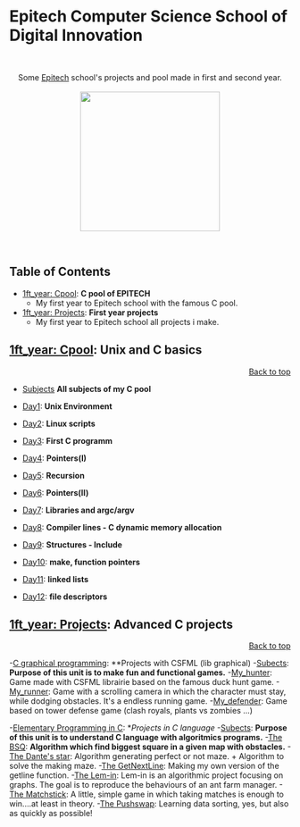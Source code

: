 # Epitech Computer Science School of Digital Innovation
<br/>
<p align="center">
Some <a href="http://www.epitech.eu">Epitech</a> school's projects and pool made in first and second year.
<br/><br/>
<img src="https://upload.wikimedia.org/wikipedia/commons/thumb/2/2d/Epitech.png/1598px-Epitech.png" width="250">
</p>
<br/>

<a name="top"></a>

## Table of Contents 
- [1ft_year: Cpool](#1ft_yearCpool): **C pool of EPITECH**
    - My first year to Epitech school with the famous C pool.
- [1ft_year: Projects](#1ft_yearProjects): **First year projects**
    - My first year to Epitech school all projects i make.
 
<a name="1ft_yearCpool"></a>

## [1ft_year: Cpool](./1ft_year/Cpool_2018): **Unix and C basics**
<p align="right"><a href="#top">Back to top</a></p>

- [Subjects](./1ft_year/Cpool_2018/Subjects) **All subjects of my C pool**

- [Day1](./1ft_year/Cpool_2018/Day01): **Unix Environment**
     
- [Day2](./1ft_year/Cpool_2018/Day02): **Linux scripts**
     
- [Day3](./1ft_year/Cpool_2018/Day03): **First C programm**

- [Day4](./1ft_year/Cpool_2018/Day04): **Pointers(I)**

- [Day5](./1ft_year/Cpool_2018/Day05): **Recursion**

- [Day6](./1ft_year/Cpool_2018/Day06): **Pointers(II)**

- [Day7](./1ft_year/Cpool_2018/Day07): **Libraries and argc/argv**
 
- [Day8](./1ft_year/Cpool_2018/Day08): **Compiler lines - C dynamic memory allocation**

- [Day9](./1ft_year/Cpool_2018/Day09): **Structures - Include**

- [Day10](./1ft_year/Cpool_2018/Day10): **make, function pointers**

- [Day11](./1ft_year/Cpool_2018/Day11): **linked lists**

- [Day12](./1ft_year/Cpool_2018/Day12): **file descriptors**


<a name="1ft_yearProjects"></a>

## [1ft_year: Projects](./1ft_year/Projects): **Advanced C projects**
<p align="right"><a href="#top">Back to top</a></p>

 -[C graphical programming](./1ft_year/Projects/C_Graph_Prog): **Projects with CSFML (lib graphical)
  -[Subects](./1ft_year/Projects/C_Graph_Prog/Subects): **Purpose of this unit is to make fun and functional games.**
  -[My_hunter](./1ft_year/Projects/C_Graph_Prog/my_hunter): Game made with CSFML librairie based on the famous duck hunt game.
  -[My_runner](./1ft_year/Projects/C_Graph_Prog/my_runner): Game with a scrolling camera in which the character must stay, while dodging obstacles. It's a endless running game.
  -[My_defender](./1ft_year/Projects/C_Graph_Prog/my_defender): Game based on tower defense game (clash royals, plants vs zombies ...)

 -[Elementary Programming in C](./1ft_year/Projects/Elementary_Programming_C): **Projects in C language*
  -[Subects](./1ft_year/Projects/Elementary_Programming_C/Subects): **Purpose of this unit is to understand C language with algoritmics programs.**
  -[The BSQ](./1ft_year/Projects/Elementary_Programming_C/BSQ): **Algorithm which find biggest square in a given map with obstacles.**
  -[The Dante's star](./1ft_year/Projects/Elementary_Programming_C/Dante_star): Algorithm generating perfect or not maze. + Algorithm to solve the making maze.
  -[The GetNextLine](./1ft_year/Projects/Elementary_Programming_C/GetNextLine): Making my own version of the getline function.
  -[The Lem-in](./1ft_year/Projects/Elementary_Programming_C/Lem-in): Lem-in is an algorithmic project focusing on graphs. The goal is to reproduce the behaviours of an ant farm manager.
  -[The Matchstick](./1ft_year/Projects/Elementary_Programming_C/Matchstick): A little, simple game in which taking matches is enough to win....at least in theory.
  -[The Pushswap](./1ft_year/Projects/Elementary_Programming_C/Pushswap): Learning data sorting, yes, but also as quickly as possible!
 
  
